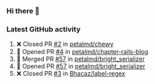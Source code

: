 ### Hi there 👋


### Latest GitHub activity
<!--START_SECTION:activity-->
1. ❌ Closed PR [#2](https://github.com/petalmd/chewy/pull/2) in [petalmd/chewy](https://github.com/petalmd/chewy)
2. 💪 Opened PR [#4](https://github.com/petalmd/chapter-rails-blog/pull/4) in [petalmd/chapter-rails-blog](https://github.com/petalmd/chapter-rails-blog)
3. 🎉 Merged PR [#57](https://github.com/petalmd/bright_serializer/pull/57) in [petalmd/bright_serializer](https://github.com/petalmd/bright_serializer)
4. 💪 Opened PR [#57](https://github.com/petalmd/bright_serializer/pull/57) in [petalmd/bright_serializer](https://github.com/petalmd/bright_serializer)
5. ❌ Closed PR [#3](https://github.com/Bhacaz/label-regex/pull/3) in [Bhacaz/label-regex](https://github.com/Bhacaz/label-regex)
<!--END_SECTION:activity-->

<!--
**Bhacaz/bhacaz** is a ✨ _special_ ✨ repository because its `README.md` (this file) appears on your GitHub profile.

Here are some ideas to get you started:

- 🔭 I’m currently working on ...
- 🌱 I’m currently learning ...
- 👯 I’m looking to collaborate on ...
- 🤔 I’m looking for help with ...
- 💬 Ask me about ...
- 📫 How to reach me: ...
- 😄 Pronouns: ...
- ⚡ Fun fact: ...
-->
